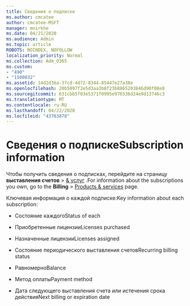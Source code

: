 ```yaml
---
title: Сведения о подписке
ms.author: cmcatee
author: cmcatee-MSFT
manager: mnirkhe
ms.date: 04/21/2020
ms.audience: Admin
ms.topic: article
ROBOTS: NOINDEX, NOFOLLOW
localization_priority: Normal
ms.collection: Adm_O365
ms.custom:
- "490"
- "1500032"
ms.assetid: 14d2d36a-37cd-4d72-8344-85447e27a38e
ms.openlocfilehash: 20b5097f2e5d3aa3b8f23b8865203846d90f08e8
ms.sourcegitcommit: 631cbb5f03e5371f0995e976536d24e9d13746c3
ms.translationtype: MT
ms.contentlocale: ru-RU
ms.lasthandoff: 04/22/2020
ms.locfileid: "43763878"
---
```

# <a name="subscription-information"></a><span data-ttu-id="d185b-102">Сведения о подписке</span><span class="sxs-lookup"><span data-stu-id="d185b-102">Subscription information</span></span>

<span data-ttu-id="d185b-103">Чтобы получить сведения о подписках, перейдите на страницу **выставления счетов** \> [& услуг](https://go.microsoft.com/fwlink/p/?linkid=842054) .</span><span class="sxs-lookup"><span data-stu-id="d185b-103">For information about the subscriptions you own, go to the **Billing** \> [Products & services](https://go.microsoft.com/fwlink/p/?linkid=842054) page.</span></span>
  
<span data-ttu-id="d185b-104">Ключевая информация о каждой подписке:</span><span class="sxs-lookup"><span data-stu-id="d185b-104">Key information about each subscription:</span></span>
  
- <span data-ttu-id="d185b-105">Состояние каждого</span><span class="sxs-lookup"><span data-stu-id="d185b-105">Status of each</span></span>

- <span data-ttu-id="d185b-106">Приобретенные лицензии</span><span class="sxs-lookup"><span data-stu-id="d185b-106">Licenses purchased</span></span>

- <span data-ttu-id="d185b-107">Назначенные лицензии</span><span class="sxs-lookup"><span data-stu-id="d185b-107">Licenses assigned</span></span>

- <span data-ttu-id="d185b-108">Состояние периодического выставления счетов</span><span class="sxs-lookup"><span data-stu-id="d185b-108">Recurring billing status</span></span>

- <span data-ttu-id="d185b-109">Равномерно</span><span class="sxs-lookup"><span data-stu-id="d185b-109">Balance</span></span>

- <span data-ttu-id="d185b-110">Метод оплаты</span><span class="sxs-lookup"><span data-stu-id="d185b-110">Payment method</span></span>

- <span data-ttu-id="d185b-111">Дата следующего выставления счета или истечения срока действия</span><span class="sxs-lookup"><span data-stu-id="d185b-111">Next billing or expiration date</span></span>